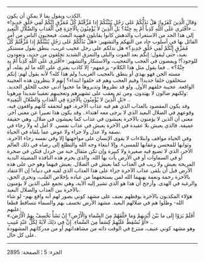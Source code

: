 ------------------------------------------------------------------------

الكذب ويقول بما لا يمكن أن يكون.  
«وَقالَ الَّذِينَ كَفَرُوا: هَلْ نَدُلُّكُمْ عَلى رَجُلٍ يُنَبِّئُكُمْ إِذا مُزِّقْتُمْ كُلَّ مُمَزَّقٍ إِنَّكُمْ لَفِي
خَلْقٍ جَدِيدٍ! أَفْتَرى عَلَى اللَّهِ كَذِباً أَمْ بِهِ جِنَّةٌ؟ بَلِ الَّذِينَ لا يُؤْمِنُونَ بِالْآخِرَةِ فِي
الْعَذابِ وَالضَّلالِ الْبَعِيدِ» ..  
إلى هذا الحد من الاستغراب والدهش كانوا يقابلون قضية البعث. فيعجبون الناس
من أمر القائل بها في أسلوب حاد من التهكم والتشهير: «هَلْ نَدُلُّكُمْ عَلى رَجُلٍ
يُنَبِّئُكُمْ إِذا مُزِّقْتُمْ كُلَّ مُمَزَّقٍ إِنَّكُمْ لَفِي خَلْقٍ جَدِيدٍ؟» هل ندلكم على رجل عجيب غريب،
ينطق بقول مستنكر بعيد، حتى ليقول: إنكم بعد الموت والبلى والتمزق الشديد
تخلقون من جديد، وتعودون للوجود؟! ويمضون في العجب والتعجيب، والاستنكار
والتشهير: «أَفْتَرى عَلَى اللَّهِ كَذِباً أَمْ بِهِ جِنَّةٌ؟» .. فما يقول مثل هذا الكلام-
بزعمهم- إلا كاذب يفتري على الله ما لم يقله، أو مسته الجن فهو يهذي أو
ينطق بالعجيب الغريب! ولم هذا كله؟ لأنه يقول لهم: إنكم ستخلقون خلقا
جديدا! وفيم العجب وهم قد خلقوا ابتداء؟ إنهم لا ينظرون هذه العجيبة
الواقعة. عجيبة خلقهم الأول. ولو قد نظروها وتدبروها ما عجبوا أدنى عجب
للخلق الجديد. ولكنهم ضالون لا يهتدون. ومن ثم يعقب على تشهيرهم وتعجيبهم
تعقيبا شديدا مرهوبا:  
«بَلِ الَّذِينَ لا يُؤْمِنُونَ بِالْآخِرَةِ فِي الْعَذابِ وَالضَّلالِ الْبَعِيدِ» ..  
وقد يكون المقصود بالعذاب الذي هم فيه عذاب الآخرة، فهو لتحققه كأنهم
واقعون فيه، وقوعهم في الضلال البعيد الذي لا يرجى معه اهتداء.. وقد يكون
هذا تعبيرا عن معنى آخر. معنى أن الذين لا يؤمنون بالآخرة يعيشون في عذاب
كما يعيشون في ضلال. وهي حقيقة عميقة. فالذي يعيش بلا عقيدة في الآخرة يعيش
في عذاب نفسي. لا أمل له ولا رجاء في نصفة ولا عدل ولا جزاء ولا عوض عما
يلقاه في الحياة.  
وفي الحياة مواقف وابتلاءات لا يقوى الإنسان على مواجهتها إلا وفي نفسه
رجاء الآخرة، وثوابها للمحسن وعقابها للمسىء. وإلا ابتغاء وجه الله والتطلع
إلى رضاه في ذلك العالم الآخر، الذي لا تضيع فيه صغيرة ولا كبيرة وإن تكن
مثقال حبة من خردل فتكن في صخرة أو في السماوات أو في الأرض يأت بها الله.
والذي يحرم هذه النافذة المضيئة الندية المريحة يعيش ولا ريب في العذاب كما
يعيش في الضلال. يعيش فيهما وهو حي على هذه الأرض قبل أن يلقى عذاب الآخرة
جزاء على هذا العذاب الذي لقيه في دنياه! إن الاعتقاد بالآخرة رحمة ونعمة
يهبهما الله لمن يستحقهما من عباده بإخلاص القلب، وتحري الحق، والرغبة في
الهدى. وأرجح أن هذا هو الذي تشير إليه الآية، وهي تجمع على الذين لا
يؤمنون بالآخرة بين العذاب والضلال البعيد.  
هؤلاء المكذبون بالآخرة يوقظهم بعنف على مشهد كوني يصور لهم أنه واقع بهم-
لو شاء الله- وظلوا هم في ضلالهم البعيد. مشهد الأرض تخسف بهم والسماء
تتساقط قطعا عليهم:  
«أَفَلَمْ يَرَوْا إِلى ما بَيْنَ أَيْدِيهِمْ وَما خَلْفَهُمْ مِنَ السَّماءِ وَالْأَرْضِ؟ إِنْ نَشَأْ نَخْسِفْ بِهِمُ
الْأَرْضَ، أَوْ نُسْقِطْ عَلَيْهِمْ كِسَفاً مِنَ السَّماءِ. إِنَّ فِي ذلِكَ لَآيَةً لِكُلِّ عَبْدٍ مُنِيبٍ» ..  
وهو مشهد كوني عنيف، منتزع في الوقت ذاته من مشاهداتهم أو من مدركاتهم
المشهودة على كل حال.

------------------------------------------------------------------------

الجزء: 5 ¦ الصفحة: 2895
